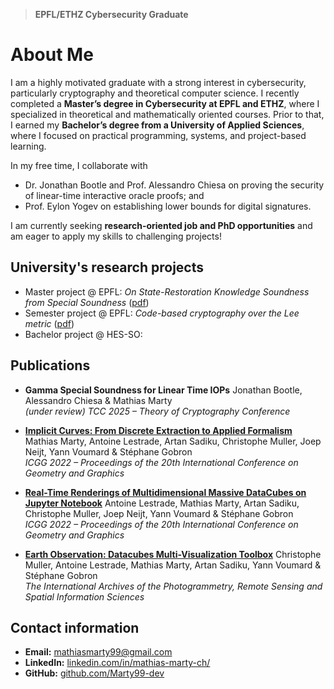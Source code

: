 > **EPFL/ETHZ Cybersecurity Graduate**

# About Me

I am a highly motivated graduate with a strong interest in cybersecurity, particularly cryptography and theoretical computer science. I recently completed a **Master’s degree in Cybersecurity at EPFL and ETHZ**, where I specialized in theoretical and mathematically oriented courses. Prior to that, I earned my **Bachelor’s degree from a University of Applied Sciences**, where I focused on practical programming, systems, and project-based learning.

In my free time, I collaborate with 
 - Dr. Jonathan Bootle and Prof. Alessandro Chiesa on proving the security of linear-time interactive oracle proofs; and
 - Prof. Eylon Yogev on establishing lower bounds for digital signatures.  

I am currently seeking **research-oriented job and PhD opportunities** and am eager to apply my skills to challenging projects!


## University's research projects
 - Master project @ EPFL: *On State-Restoration Knowledge Soundness from Special Soundness* ([pdf](assets/srs-from-special-soundness.pdf))
 - Semester project @ EPFL: *Code-based cryptography over the Lee metric* ([pdf](assets/code_based_cryptography_over_the_lee_metric.pdf))
 - Bachelor project @ HES-SO:

## Publications

- **Gamma Special Soundness for Linear Time IOPs**
  Jonathan Bootle, Alessandro Chiesa & Mathias Marty  
  *(under review) TCC 2025 – Theory of Cryptography Conference*

- [**Implicit Curves: From Discrete Extraction to Applied Formalism**](https://doi.org/10.1007/978-3-031-13588-0_62)
  Mathias Marty, Antoine Lestrade, Artan Sadiku, Christophe Muller, Joep Neijt, Yann Voumard & Stéphane Gobron  
  *ICGG 2022 – Proceedings of the 20th International Conference on Geometry and Graphics*

- [**Real-Time Renderings of Multidimensional Massive DataCubes on Jupyter Notebook**](https://doi.org/10.1007/978-3-031-13588-0_59)
  Antoine Lestrade, Mathias Marty, Artan Sadiku, Christophe Muller, Joep Neijt, Yann Voumard & Stéphane Gobron  
  *ICGG 2022 – Proceedings of the 20th International Conference on Geometry and Graphics*

- [**Earth Observation: Datacubes Multi-Visualization Toolbox**](https://isprs-archives.copernicus.org/articles/XLVIII-4-W1-2022/321/2022/)
  Christophe Muller, Antoine Lestrade, Mathias Marty, Artan Sadiku, Yann Voumard & Stéphane Gobron  
  *The International Archives of the Photogrammetry, Remote Sensing and Spatial Information Sciences*



## Contact information

- **Email:** [mathiasmarty99@gmail.com](mailto:mathiasmarty99@gmail.com)  
- **LinkedIn:** [linkedin.com/in/mathias-marty-ch/](https://www.linkedin.com/in/mathias-marty-ch/)  
- **GitHub:** [github.com/Marty99-dev](https://github.com/Marty99-dev)  

